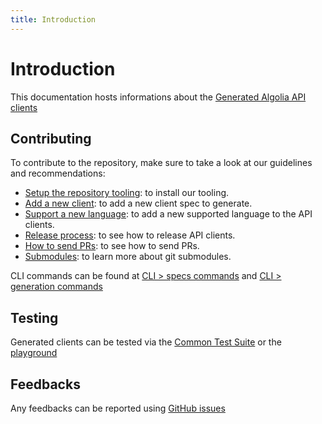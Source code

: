```yaml
---
title: Introduction
---
```


# Introduction

This documentation hosts informations about the [Generated Algolia API clients](https://github.com/algolia/api-clients-automation)

## Contributing

To contribute to the repository, make sure to take a look at our guidelines and recommendations:

- [Setup the repository tooling](/docs/setupRepository): to install our tooling.
- [Add a new client](/docs/addNewClient): to add a new client spec to generate.
- [Support a new language](/docs/addNewLanguage): to add a new supported language to the API clients.
- [Release process](/docs/releaseProcess): to see how to release API clients.
- [How to send PRs](/docs/commitAndPR): to see how to send PRs.
- [Submodules](/docs/submodules): to learn more about git submodules.

CLI commands can be found at [CLI > specs commands](/docs/specsCommands) and [CLI > generation commands](/docs/generationCommands)

## Testing

Generated clients can be tested via the [Common Test Suite](/docs/commonTestSuite) or the [playground](/docs/playground)

## Feedbacks

Any feedbacks can be reported using [GitHub issues](https://github.com/algolia/api-clients-automation/issues)

